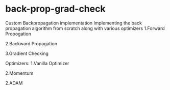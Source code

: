 # back-prop-grad-check
Custom Backpropagation implementation
Implementing the back propagation algorithm from scratch along with various optimizers
1.Forward Propogation

2.Backward Propagation

3.Gradient Checking

Optimizers:
1.Vanilla Optimizer

2.Momentum

2.ADAM
  

